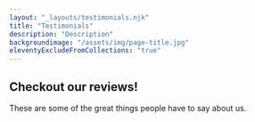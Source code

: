 ```yaml
---
layout: "_layouts/testimonials.njk"
title: "Testimonials"
description: "Description"
backgroundimage: "/assets/img/page-title.jpg"
eleventyExcludeFromCollections: "true"
---
```


## Checkout our reviews!

These are some of the great things people have to say about us.
